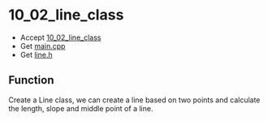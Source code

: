 # 10_02_line_class

- Accept [10_02_line_class](https://classroom.github.com/a/F8di3jqr)
- Get [main.cpp](main.cpp)
- Get [line.h](line.h)


## Function

Create a Line class, we can create a line based on two points and calculate the length, slope and middle point of a line.
